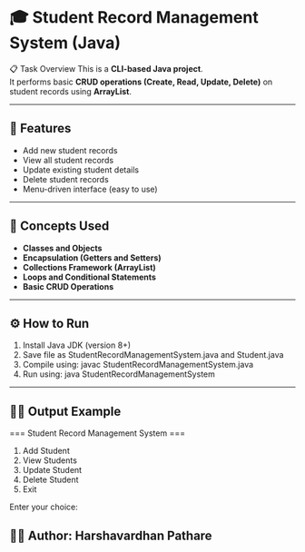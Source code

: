 # 🎓 Student Record Management System (Java)

📋 Task Overview
This is a **CLI-based Java project**.  
It performs basic **CRUD operations (Create, Read, Update, Delete)** on student records using **ArrayList**.

---

## 🚀 Features
- Add new student records  
- View all student records  
- Update existing student details  
- Delete student records  
- Menu-driven interface (easy to use)  

---

## 🧠 Concepts Used
- **Classes and Objects**
- **Encapsulation (Getters and Setters)**
- **Collections Framework (ArrayList)**
- **Loops and Conditional Statements**
- **Basic CRUD Operations**

---

## ⚙️ How to Run
1. Install Java JDK (version 8+)
2. Save file as StudentRecordManagementSystem.java and Student.java
3. Compile using: javac StudentRecordManagementSystem.java
4. Run using: java StudentRecordManagementSystem

---

## 🧑‍💻 Output Example

=== Student Record Management System ===

1. Add Student
2. View Students
3. Update Student
4. Delete Student
5. Exit

Enter your choice: 


## 👨‍💻 Author: Harshavardhan Pathare

















